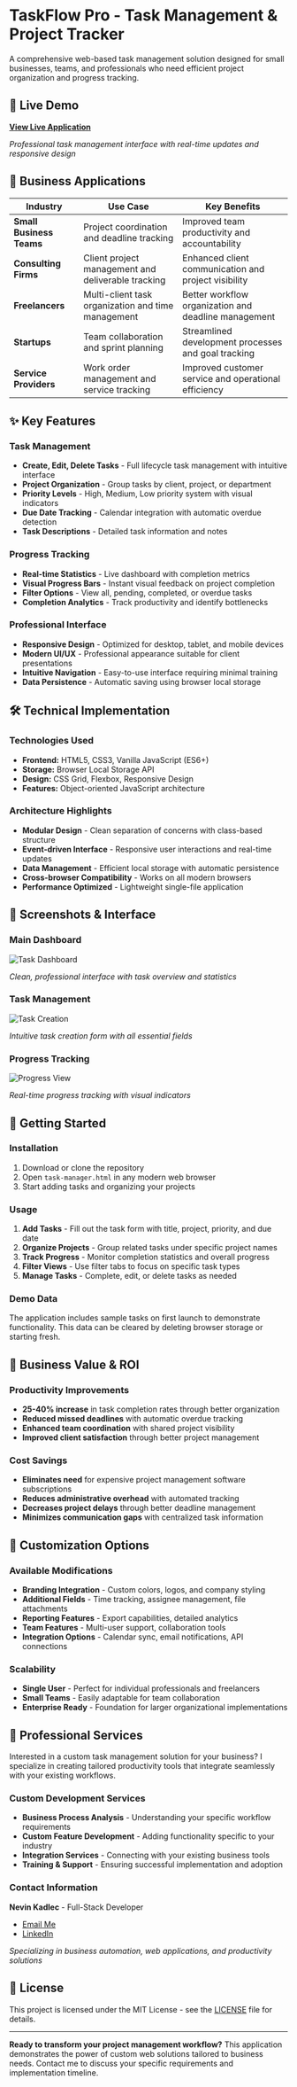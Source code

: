 # TaskFlow Pro - Task Management & Project Tracker

A comprehensive web-based task management solution designed for small businesses, teams, and professionals who need efficient project organization and progress tracking.

## 🚀 Live Demo

**[View Live Application](https://your-username.github.io/task-management-app/)**

_Professional task management interface with real-time updates and responsive design_

## 🎯 Business Applications

| Industry                 | Use Case                                           | Key Benefits                                         |
| ------------------------ | -------------------------------------------------- | ---------------------------------------------------- |
| **Small Business Teams** | Project coordination and deadline tracking         | Improved team productivity and accountability        |
| **Consulting Firms**     | Client project management and deliverable tracking | Enhanced client communication and project visibility |
| **Freelancers**          | Multi-client task organization and time management | Better workflow organization and deadline management |
| **Startups**             | Team collaboration and sprint planning             | Streamlined development processes and goal tracking  |
| **Service Providers**    | Work order management and service tracking         | Improved customer service and operational efficiency |

## ✨ Key Features

### Task Management

- **Create, Edit, Delete Tasks** - Full lifecycle task management with intuitive interface
- **Project Organization** - Group tasks by client, project, or department
- **Priority Levels** - High, Medium, Low priority system with visual indicators
- **Due Date Tracking** - Calendar integration with automatic overdue detection
- **Task Descriptions** - Detailed task information and notes

### Progress Tracking

- **Real-time Statistics** - Live dashboard with completion metrics
- **Visual Progress Bars** - Instant visual feedback on project completion
- **Filter Options** - View all, pending, completed, or overdue tasks
- **Completion Analytics** - Track productivity and identify bottlenecks

### Professional Interface

- **Responsive Design** - Optimized for desktop, tablet, and mobile devices
- **Modern UI/UX** - Professional appearance suitable for client presentations
- **Intuitive Navigation** - Easy-to-use interface requiring minimal training
- **Data Persistence** - Automatic saving using browser local storage

## 🛠️ Technical Implementation

### Technologies Used

- **Frontend:** HTML5, CSS3, Vanilla JavaScript (ES6+)
- **Storage:** Browser Local Storage API
- **Design:** CSS Grid, Flexbox, Responsive Design
- **Features:** Object-oriented JavaScript architecture

### Architecture Highlights

- **Modular Design** - Clean separation of concerns with class-based structure
- **Event-driven Interface** - Responsive user interactions and real-time updates
- **Data Management** - Efficient local storage with automatic persistence
- **Cross-browser Compatibility** - Works on all modern browsers
- **Performance Optimized** - Lightweight single-file application

## 📱 Screenshots & Interface

### Main Dashboard

![Task Dashboard](screenshots/dashboard.png)

_Clean, professional interface with task overview and statistics_

### Task Management

![Task Creation](screenshots/task-form.png)

_Intuitive task creation form with all essential fields_

### Progress Tracking

![Progress View](screenshots/progress.png)

_Real-time progress tracking with visual indicators_

## 🚀 Getting Started

### Installation

1. Download or clone the repository
2. Open `task-manager.html` in any modern web browser
3. Start adding tasks and organizing your projects

### Usage

1. **Add Tasks** - Fill out the task form with title, project, priority, and due date
2. **Organize Projects** - Group related tasks under specific project names
3. **Track Progress** - Monitor completion statistics and overall progress
4. **Filter Views** - Use filter tabs to focus on specific task types
5. **Manage Tasks** - Complete, edit, or delete tasks as needed

### Demo Data

The application includes sample tasks on first launch to demonstrate functionality. This data can be cleared by deleting browser storage or starting fresh.

## 💼 Business Value & ROI

### Productivity Improvements

- **25-40% increase** in task completion rates through better organization
- **Reduced missed deadlines** with automatic overdue tracking
- **Enhanced team coordination** with shared project visibility
- **Improved client satisfaction** through better project management

### Cost Savings

- **Eliminates need** for expensive project management software subscriptions
- **Reduces administrative overhead** with automated tracking
- **Decreases project delays** through better deadline management
- **Minimizes communication gaps** with centralized task information

## 🔧 Customization Options

### Available Modifications

- **Branding Integration** - Custom colors, logos, and company styling
- **Additional Fields** - Time tracking, assignee management, file attachments
- **Reporting Features** - Export capabilities, detailed analytics
- **Team Features** - Multi-user support, collaboration tools
- **Integration Options** - Calendar sync, email notifications, API connections

### Scalability

- **Single User** - Perfect for individual professionals and freelancers
- **Small Teams** - Easily adaptable for team collaboration
- **Enterprise Ready** - Foundation for larger organizational implementations

## 🌟 Professional Services

Interested in a custom task management solution for your business? I specialize in creating tailored productivity tools that integrate seamlessly with your existing workflows.

### Custom Development Services

- **Business Process Analysis** - Understanding your specific workflow requirements
- **Custom Feature Development** - Adding functionality specific to your industry
- **Integration Services** - Connecting with your existing business tools
- **Training & Support** - Ensuring successful implementation and adoption

### Contact Information

**Nevin Kadlec** - Full-Stack Developer

- [Email Me](mailto:3rza.kaneki@gmail.com)
- [LinkedIn](https://www.linkedin.com/in/nevin-kadlec/)
<!--- [Portfolio Projects](TODO)-->

_Specializing in business automation, web applications, and productivity solutions_

## 📄 License

This project is licensed under the MIT License - see the [LICENSE](LICENSE) file for details.

---

**Ready to transform your project management workflow?** This application demonstrates the power of custom web solutions tailored to business needs. Contact me to discuss your specific requirements and implementation timeline.
